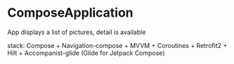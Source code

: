 # ComposeApplication

App displays a list of pictures, detail is available

stack:
Сompose + Navigation-compose + MVVM + Coroutines + Retrofit2 + Hilt + Accompanist-glide (Glide for Jetpack Compose)
